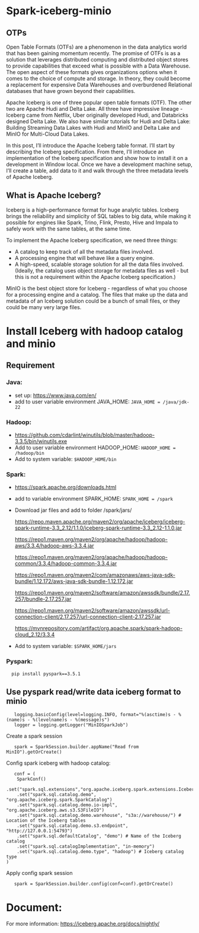﻿# Spark-iceberg-minio
## OTPs
 
Open Table Formats (OTFs) are a phenomenon in the data analytics world that has been gaining momentum recently. The promise of OTFs is as a solution that leverages distributed computing and distributed object stores to provide capabilities that exceed what is possible with a Data Warehouse.  The open aspect of these formats gives organizations options when it comes to the choice of compute and storage. In theory, they could become a replacement for expensive Data Warehouses and overburdened Relational databases that have grown beyond their capabilities.


Apache Iceberg is one of three popular open table formats (OTF). The other two are Apache Hudi and Delta Lake. All three have impressive lineage - Iceberg came from Netflix, Uber originally developed Hudi, and Databricks designed Delta Lake. We also have similar tutorials for Hudi and Delta Lake: Building Streaming Data Lakes with Hudi and MinIO and Delta Lake and MinIO for Multi-Cloud Data Lakes.


In this post, I’ll introduce the Apache Iceberg table format. I’ll start by describing the Iceberg specification. From there, I’ll introduce an implementation of the Iceberg specification and show how to install it on a development in Window local.  Once we have a development machine setup, I’ll create a table, add data to it and walk through the three metadata levels of Apache Iceberg.
## What is Apache Iceberg?
Iceberg is a high-performance format for huge analytic tables. Iceberg brings the reliability and simplicity of SQL tables to big data, while making it possible for engines like Spark, Trino, Flink, Presto, Hive and Impala to safely work with the same tables, at the same time.

To implement the Apache Iceberg specification, we need three things:
   - A catalog to keep track of all the metadata files involved.
   - A processing engine that will behave like a query engine.
   - A high-speed, scalable storage solution for all the data files involved. (Ideally, the catalog uses object storage for metadata files as well - but this is not a requirement within the Apache Iceberg 
     specification.)


MinIO is the best object store for Iceberg - regardless of what you choose for a processing engine and a catalog. The files that make up the data and metadata of an Iceberg solution could be a bunch of small files, or they could be many very large files.

# Install Iceberg with hadoop catalog and minio

## Requirement
   ### Java: 
   - set up: https://www.java.com/en/
   - add to user variable environment JAVA_HOME: `JAVA_HOME = /java/jdk-22`
   ### Hadoop: 
   - https://github.com/cdarlint/winutils/blob/master/hadoop-3.3.5/bin/winutils.exe
   - Add to user variable environment HADOOP_HOME: `HADOOP_HOME = /hadoop/bin`
   - Add to system variable: `$HADOOP_HOME/bin`
     
   ### Spark:
   - https://spark.apache.org/downloads.html
   - add to variable environment SPARK_HOME: `SPARK_HOME = /spark`
   - Download jar files and add to folder /spark/jars/

     https://repo.maven.apache.org/maven2/org/apache/iceberg/iceberg-spark-runtime-3.3_2.12/1.1.0/iceberg-spark-runtime-3.3_2.12-1.1.0.jar

     https://repo1.maven.org/maven2/org/apache/hadoop/hadoop-aws/3.3.4/hadoop-aws-3.3.4.jar

     https://repo1.maven.org/maven2/org/apache/hadoop/hadoop-common/3.3.4/hadoop-common-3.3.4.jar

     https://repo1.maven.org/maven2/com/amazonaws/aws-java-sdk-bundle/1.12.172/aws-java-sdk-bundle-1.12.172.jar

     https://repo1.maven.org/maven2/software/amazon/awssdk/bundle/2.17.257/bundle-2.17.257.jar

     https://repo1.maven.org/maven2/software/amazon/awssdk/url-connection-client/2.17.257/url-connection-client-2.17.257.jar

     https://mvnrepository.com/artifact/org.apache.spark/spark-hadoop-cloud_2.12/3.3.4
   - Add to system variable: `$SPARK_HOME/jars`  
   ### Pyspark: 
      pip install pyspark==3.5.1
## Use pyspark read/write data iceberg format to minio  
```
   logging.basicConfig(level=logging.INFO, format="%(asctime)s - %(name)s - %(levelname)s - %(message)s")
   logger = logging.getLogger("MinIOSparkJob")
```
Create a spark session
```
   spark = SparkSession.builder.appName("Read from MinIO").getOrCreate()
```
Config spark iceberg with hadoop catalog:
```
   conf = (
    SparkConf()
    .set("spark.sql.extensions","org.apache.iceberg.spark.extensions.IcebergSparkSessionExtensions")
    .set("spark.sql.catalog.demo", "org.apache.iceberg.spark.SparkCatalog")
    .set("spark.sql.catalog.demo.io-impl", "org.apache.iceberg.aws.s3.S3FileIO")
    .set("spark.sql.catalog.demo.warehouse", "s3a://warehouse/") # Location of the Iceberg tables
    .set("spark.sql.catalog.demo.s3.endpoint", "http://127.0.0.1:54793")
    .set("spark.sql.defaultCatalog", "demo") # Name of the Iceberg catalog
    .set("spark.sql.catalogImplementation", "in-memory")
    .set("spark.sql.catalog.demo.type", "hadoop") # Iceberg catalog type
)
```
Apply config spark session
```
   spark = SparkSession.builder.config(conf=conf).getOrCreate()
```

# Document:
   For more information: https://iceberg.apache.org/docs/nightly/


